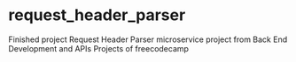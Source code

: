 # request_header_parser
Finished project Request Header Parser microservice project from Back End Development and APIs Projects of freecodecamp
